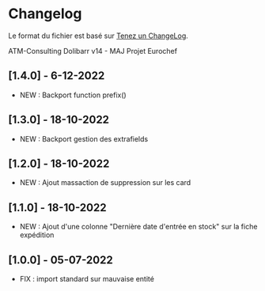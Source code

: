 # Changelog
Le format du fichier est basé sur [Tenez un ChangeLog](http://keepachangelog.com/fr/1.0.0/).

ATM-Consulting Dolibarr v14 - MAJ Projet Eurochef

## [1.4.0] - 6-12-2022
- NEW : Backport function prefix()

## [1.3.0] - 18-10-2022
- NEW : Backport gestion des extrafields

## [1.2.0] - 18-10-2022
- NEW : Ajout massaction de suppression sur les card

## [1.1.0] - 18-10-2022
- NEW : Ajout d'une colonne "Dernière date d'entrée en stock" sur la fiche expédition

## [1.0.0] - 05-07-2022
- FIX : import standard sur mauvaise entité
